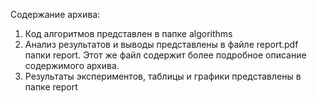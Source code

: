 Содержание архива:
1) Код алгоритмов представлен в папке algorithms
2) Анализ результатов и выводы представлены в файле report.pdf папки report. Этот же файл содержит более подробное описание содержимого архива.
3) Результаты экспериментов, таблицы и графики представлены в папке report